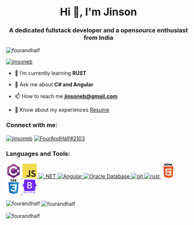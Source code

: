 <h1 align="center">Hi 👋, I'm Jinson</h1>
<h3 align="center">A dedicated fullstack developer and a opensource enthusiast from India</h3>

<p align="left"> <img src="https://komarev.com/ghpvc/?username=fourandhalf&label=Profile%20views&color=0e75b6&style=flat" alt="fourandhalf" /> </p>

<p align="left"> <a href="https://twitter.com/jinsoneb" target="blank"><img src="https://img.shields.io/twitter/follow/jinsoneb?logo=twitter&style=for-the-badge" alt="jinsoneb" /></a> </p>

- 🌱 I’m currently learning **RUST**

- 💬 Ask me about **C# and Angular**

- 📫 How to reach me **jinsoneb@gmail.com**

- 📄 Know about my experiences [Resume](https://drive.google.com/file/d/1ni24HygIdPCroFomOvGyB-djMwLlE9FY/view?usp=drive_link)

<h3 align="left">Connect with me:</h3>
<p align="left">
<a href="https://linkedin.com/in/jinsoneb" target="blank"><img align="center" src="https://raw.githubusercontent.com/rahuldkjain/github-profile-readme-generator/master/src/images/icons/Social/linked-in-alt.svg" alt="jinsoneb" height="30" width="40" /></a>
<a href="https://discord.gg/FourAndHalf#2103" target="blank"><img align="center" src="https://raw.githubusercontent.com/rahuldkjain/github-profile-readme-generator/master/src/images/icons/Social/discord.svg" alt="FourAndHalf#2103" height="30" width="40" /></a>
</p>

<h3 align="left">Languages and Tools:</h3>
<p align="left">  
  <a href="https://learn.microsoft.com/en-us/dotnet/csharp/" target="_blank" rel="noreferrer"> 
    <img src="https://raw.githubusercontent.com/devicons/devicon/master/icons/csharp/csharp-original.svg" alt="C#" width="40" height="40"/> 
  </a> 
  <a href="https://developer.mozilla.org/en-US/docs/Web/JavaScript" target="_blank" rel="noreferrer">
    <img src="https://raw.githubusercontent.com/devicons/devicon/master/icons/javascript/javascript-original.svg" alt="javascript" width="40" height="40"/> 
  </a> 
  <a href="https://dotnet.microsoft.com/" target="_blank" rel="noreferrer"> 
    <img src="https://upload.wikimedia.org/wikipedia/commons/7/7d/Microsoft_.NET_logo.svg" alt=".NET" width="40" height="40"/> 
  </a> 
  <a href="https://angular.io/" target="_blank" rel="noreferrer"> 
    <img src="https://angular.io/assets/images/logos/angular/angular.svg" alt="Angular" width="40" height="40"/> 
  </a> 
  <a href="https://www.oracle.com/database/" target="_blank" rel="noreferrer"> 
    <img src="https://upload.wikimedia.org/wikipedia/commons/5/50/Oracle_logo.svg" alt="Oracle Database" width="40" height="40"/> 
  </a>
  <a href="https://git-scm.com/" target="_blank" rel="noreferrer"> 
    <img src="https://www.vectorlogo.zone/logos/git-scm/git-scm-icon.svg" alt="git" width="40" height="40"/> 
  </a> 
  <a href="https://www.rust-lang.org/learn" target="_blank" rel="noreferrer"> 
    <img src="https://upload.wikimedia.org/wikipedia/commons/thumb/d/d5/Rust_programming_language_black_logo.svg/1024px-Rust_programming_language_black_logo.svg.png" alt="rust" width="40" height="40"/> 
  </a> 
  <a href="https://www.w3.org/html/" target="_blank" rel="noreferrer">
    <img src="https://raw.githubusercontent.com/devicons/devicon/master/icons/html5/html5-original-wordmark.svg" alt="html5" width="40" height="40"/>
  </a>
  <a href="https://www.w3schools.com/css/" target="_blank" rel="noreferrer">
    <img src="https://raw.githubusercontent.com/devicons/devicon/master/icons/css3/css3-original-wordmark.svg" alt="css3" width="40" height="40"/> 
  </a>
  <a href="https://getbootstrap.com" target="_blank" rel="noreferrer"> 
    <img src="https://raw.githubusercontent.com/devicons/devicon/master/icons/bootstrap/bootstrap-plain-wordmark.svg" alt="bootstrap" width="40" height="40"/> 
  </a> 
</p>

<p><img align="left" src="https://github-readme-stats.vercel.app/api/top-langs?username=fourandhalf&show_icons=true&locale=en&layout=compact" alt="fourandhalf" /></p>

<p>&nbsp;<img align="center" src="https://github-readme-stats.vercel.app/api?username=fourandhalf&show_icons=true&locale=en" alt="fourandhalf" /></p>

<p><img align="center" src="https://github-readme-streak-stats.herokuapp.com/?user=fourandhalf&" alt="fourandhalf" /></p>
